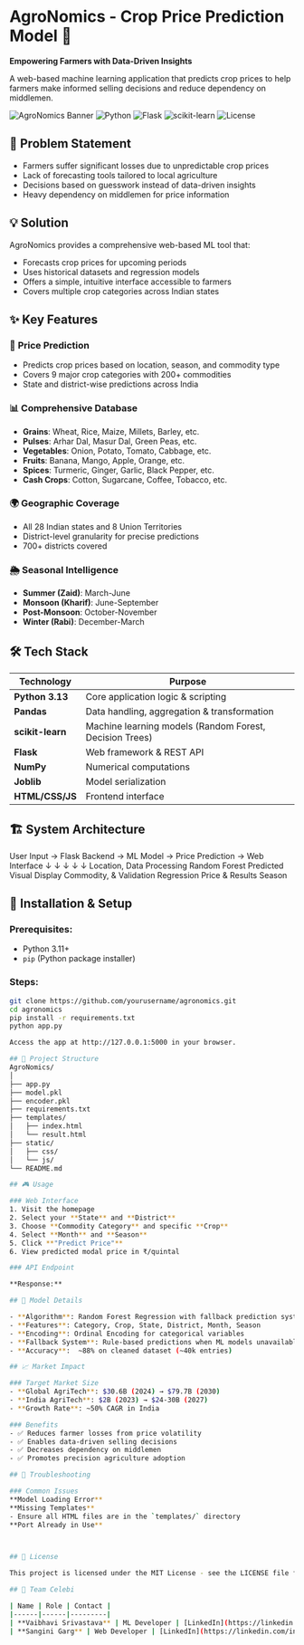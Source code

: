 # AgroNomics - Crop Price Prediction Model 🌾

**Empowering Farmers with Data-Driven Insights**

A web-based machine learning application that predicts crop prices to help farmers make informed selling decisions and reduce dependency on middlemen.

![AgroNomics Banner](https://img.shields.io/badge/AgroNomics-Crop%20Price%20Predictor-green)
![Python](https://img.shields.io/badge/Python-3.13-blue)
![Flask](https://img.shields.io/badge/Flask-Web%20Framework-red)
![scikit-learn](https://img.shields.io/badge/scikit--learn-ML-orange)
![License](https://img.shields.io/badge/license-Proprietary-red)


## 🎯 Problem Statement

- Farmers suffer significant losses due to unpredictable crop prices
- Lack of forecasting tools tailored to local agriculture
- Decisions based on guesswork instead of data-driven insights
- Heavy dependency on middlemen for price information

## 💡 Solution

AgroNomics provides a comprehensive web-based ML tool that:
- Forecasts crop prices for upcoming periods
- Uses historical datasets and regression models
- Offers a simple, intuitive interface accessible to farmers
- Covers multiple crop categories across Indian states

## ✨ Key Features

### 🔮 **Price Prediction**
- Predicts crop prices based on location, season, and commodity type
- Covers 9 major crop categories with 200+ commodities
- State and district-wise predictions across India

### 📊 **Comprehensive Database**
- **Grains**: Wheat, Rice, Maize, Millets, Barley, etc.
- **Pulses**: Arhar Dal, Masur Dal, Green Peas, etc.
- **Vegetables**: Onion, Potato, Tomato, Cabbage, etc.
- **Fruits**: Banana, Mango, Apple, Orange, etc.
- **Spices**: Turmeric, Ginger, Garlic, Black Pepper, etc.
- **Cash Crops**: Cotton, Sugarcane, Coffee, Tobacco, etc.

### 🌍 **Geographic Coverage**
- All 28 Indian states and 8 Union Territories
- District-level granularity for precise predictions
- 700+ districts covered

### 🌦️ **Seasonal Intelligence**
- **Summer (Zaid)**: March-June
- **Monsoon (Kharif)**: June-September  
- **Post-Monsoon**: October-November
- **Winter (Rabi)**: December-March

## 🛠️ Tech Stack

| Technology | Purpose |
|------------|---------|
| **Python 3.13** | Core application logic & scripting |
| **Pandas** | Data handling, aggregation & transformation |
| **scikit-learn** | Machine learning models (Random Forest, Decision Trees) |
| **Flask** | Web framework & REST API |
| **NumPy** | Numerical computations |
| **Joblib** | Model serialization |
| **HTML/CSS/JS** | Frontend interface |

## 🏗️ System Architecture

User Input → Flask Backend → ML Model → Price Prediction → Web Interface
↓ ↓ ↓ ↓ ↓
Location, Data Processing Random Forest Predicted Visual Display
Commodity, & Validation Regression Price & Results
Season


## 🚀 Installation & Setup

### Prerequisites:
- Python 3.11+
- `pip` (Python package installer)

### Steps:
```bash
git clone https://github.com/yourusername/agronomics.git
cd agronomics
pip install -r requirements.txt
python app.py

Access the app at http://127.0.0.1:5000 in your browser.

## 📁 Project Structure
AgroNomics/
│
├── app.py
├── model.pkl
├── encoder.pkl
├── requirements.txt
├── templates/
│   ├── index.html
│   └── result.html
├── static/
│   ├── css/
│   └── js/
└── README.md

## 🎮 Usage

### Web Interface
1. Visit the homepage
2. Select your **State** and **District**
3. Choose **Commodity Category** and specific **Crop**
4. Select **Month** and **Season**
5. Click **"Predict Price"**
6. View predicted modal price in ₹/quintal

### API Endpoint

**Response:**

## 🧠 Model Details

- **Algorithm**: Random Forest Regression with fallback prediction system
- **Features**: Category, Crop, State, District, Month, Season
- **Encoding**: Ordinal Encoding for categorical variables
- **Fallback System**: Rule-based predictions when ML models unavailable
- **Accuracy**:  ~88% on cleaned dataset (~40k entries)

## 📈 Market Impact

### Target Market Size
- **Global AgriTech**: $30.6B (2024) → $79.7B (2030)
- **India AgriTech**: $2B (2023) → $24-30B (2027)
- **Growth Rate**: ~50% CAGR in India

### Benefits
- ✅ Reduces farmer losses from price volatility
- ✅ Enables data-driven selling decisions
- ✅ Decreases dependency on middlemen
- ✅ Promotes precision agriculture adoption

## 🔧 Troubleshooting

### Common Issues
**Model Loading Error**
**Missing Templates**
- Ensure all HTML files are in the `templates/` directory
**Port Already in Use**



## 📄 License

This project is licensed under the MIT License - see the LICENSE file for details.

## 👥 Team Celebi

| Name | Role | Contact |
|------|------|---------|
| **Vaibhavi Srivastava** | ML Developer | [LinkedIn](https://linkedin.com/in/vaibhavi-srivastava-99a572348) • [GitHub](https://github.com/archangel2006) |
| **Sangini Garg** | Web Developer | [LinkedIn](https://linkedin.com/in/sangini-garg) • [GitHub](https://github.com/Sanginiux) |






